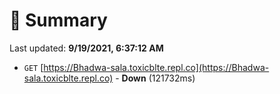 # 📖 Summary
Last updated: **9/19/2021, 6:37:12 AM**

- `GET` [https://Bhadwa-sala.toxicblte.repl.co](https://Bhadwa-sala.toxicblte.repl.co) - **Down** (121732ms)
